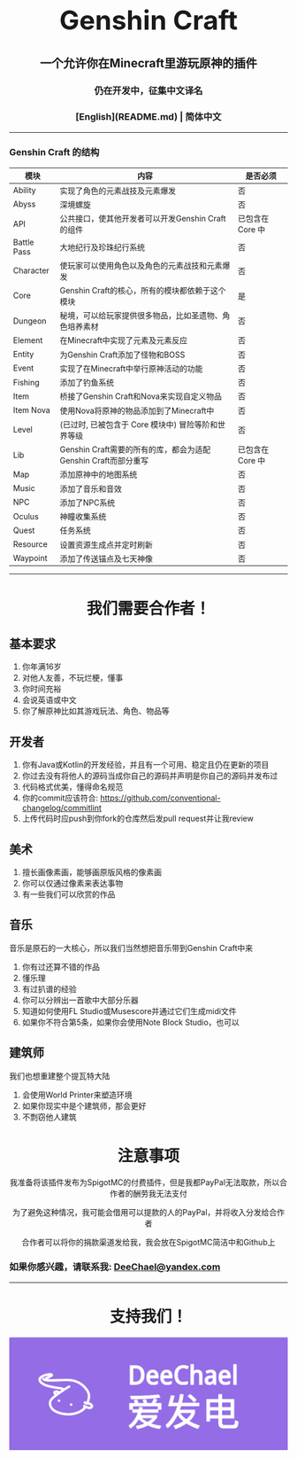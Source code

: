 <h1 align="center" style="font-size: 48px">Genshin Craft</h1>
<h2 align="center">一个允许你在Minecraft里游玩原神的插件</h2>
<h3 align="center">仍在开发中，征集中文译名</h3>

<h3 align="center">[English](README.md) | 简体中文</h3>

---

### Genshin Craft 的结构

| 模块          | 内容                                           | 是否必须        |
|-------------|----------------------------------------------|-------------|
| Ability     | 实现了角色的元素战技及元素爆发                              | 否           |
| Abyss       | 深境螺旋                                         | 否           |
| API         | 公共接口，使其他开发者可以开发Genshin Craft的组件              | 已包含在 Core 中 |
| Battle Pass | 大地纪行及珍珠纪行系统                                  | 否           |
| Character   | 使玩家可以使用角色以及角色的元素战技和元素爆发                      | 否           |
| Core        | Genshin Craft的核心，所有的模块都依赖于这个模块               | 是           |
| Dungeon     | 秘境，可以给玩家提供很多物品，比如圣遗物、角色培养素材                  | 否           |
| Element     | 在Minecraft中实现了元素及元素反应                        | 否           |
| Entity      | 为Genshin Craft添加了怪物和BOSS                     | 否           |
| Event       | 实现了在Minecraft中举行原神活动的功能                      | 否           |
| Fishing     | 添加了钓鱼系统                                      | 否           |
| Item        | 桥接了Genshin Craft和Nova来实现自定义物品                | 否           |
| Item Nova   | 使用Nova将原神的物品添加到了Minecraft中                   | 否           |
| Level       | (已过时, 已被包含于 Core 模块中) 冒险等阶和世界等级              | 否           |
| Lib         | Genshin Craft需要的所有的库，都会为适配Genshin Craft而部分重写 | 已包含在 Core 中 |
| Map         | 添加原神中的地图系统                                   | 否           |
| Music       | 添加了音乐和音效                                     | 否           |
| NPC         | 添加了NPC系统                                     | 否           |
| Oculus      | 神瞳收集系统                                       | 否           |
| Quest       | 任务系统                                         | 否           |
| Resource    | 设置资源生成点并定时刷新                                 | 否           |
| Waypoint    | 添加了传送锚点及七天神像                                 | 否           |

---

<h1 align="center">我们需要合作者！</h1>

## 基本要求
1. 你年满16岁
2. 对他人友善，不玩烂梗，懂事
3. 你时间充裕
4. 会说英语或中文
5. 你了解原神比如其游戏玩法、角色、物品等

## 开发者
1. 你有Java或Kotlin的开发经验，并且有一个可用、稳定且仍在更新的项目
2. 你过去没有将他人的源码当成你自己的源码并声明是你自己的源码并发布过
3. 代码格式优美，懂得命名规范
4. 你的commit应该符合: https://github.com/conventional-changelog/commitlint
5. 上传代码时应push到你fork的仓库然后发pull request并让我review

## 美术
1. 擅长画像素画，能够画原版风格的像素画
2. 你可以仅通过像素来表达事物
3. 有一些我们可以欣赏的作品

## 音乐
音乐是原石的一大核心，所以我们当然想把音乐带到Genshin Craft中来
1. 你有过还算不错的作品
2. 懂乐理
3. 有过扒谱的经验
4. 你可以分辨出一首歌中大部分乐器
5. 知道如何使用FL Studio或Musescore并通过它们生成midi文件
6. 如果你不符合第5条，如果你会使用Note Block Studio，也可以

## 建筑师
我们也想重建整个提瓦特大陆
1. 会使用World Printer来塑造环境
2. 如果你现实中是个建筑师，那会更好
3. 不剽窃他人建筑

<h1 align="center">注意事项</h1>
<p align="center">我准备将该插件发布为SpigotMC的付费插件，但是我都PayPal无法取款，所以合作者的酬劳我无法支付</p>
<p align="center">为了避免这种情况，我可能会借用可以提款的人的PayPal，并将收入分发给合作者</p>
<p align="center">合作者可以将你的捐款渠道发给我，我会放在SpigotMC简洁中和Github上</p>

### 如果你感兴趣，请联系我: DeeChael@yandex.com

---

<h1 align="center">支持我们！</h1>

[![DeeChael's Afdian](https://github.com/DeeChael/DeeChael/blob/master/deechael_afd.png?raw=true)](https://afdian.net/a/GedStudio)